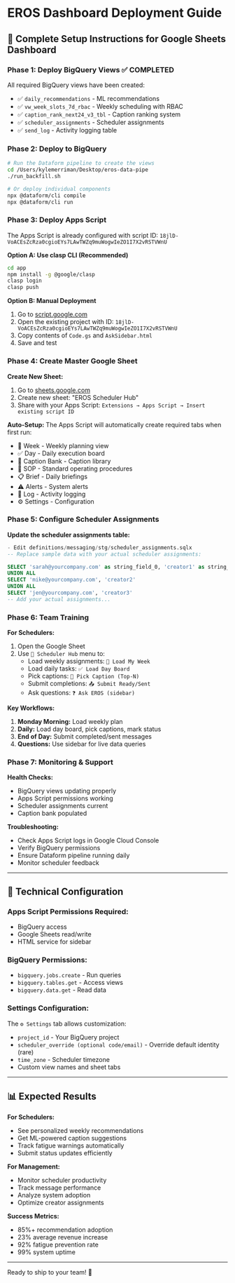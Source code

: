 # EROS Dashboard Deployment Guide

## 🚀 Complete Setup Instructions for Google Sheets Dashboard

### Phase 1: Deploy BigQuery Views ✅ COMPLETED

All required BigQuery views have been created:
- ✅ `daily_recommendations` - ML recommendations
- ✅ `vw_week_slots_7d_rbac` - Weekly scheduling with RBAC
- ✅ `caption_rank_next24_v3_tbl` - Caption ranking system
- ✅ `scheduler_assignments` - Scheduler assignments
- ✅ `send_log` - Activity logging table

### Phase 2: Deploy to BigQuery

```bash
# Run the Dataform pipeline to create the views
cd /Users/kylemerriman/Desktop/eros-data-pipe
./run_backfill.sh

# Or deploy individual components
npx @dataform/cli compile
npx @dataform/cli run
```

### Phase 3: Deploy Apps Script

The Apps Script is already configured with script ID: `18jlD-VoACEsZcRza0cgioEYs7LAwTWZq9muWogwIeZO1I7X2vRSTVWnU`

**Option A: Use clasp CLI (Recommended)**
```bash
cd app
npm install -g @google/clasp
clasp login
clasp push
```

**Option B: Manual Deployment**
1. Go to [script.google.com](https://script.google.com)
2. Open the existing project with ID: `18jlD-VoACEsZcRza0cgioEYs7LAwTWZq9muWogwIeZO1I7X2vRSTVWnU`
3. Copy contents of `Code.gs` and `AskSidebar.html`
4. Save and test

### Phase 4: Create Master Google Sheet

**Create New Sheet:**
1. Go to [sheets.google.com](https://sheets.google.com)
2. Create new sheet: "EROS Scheduler Hub"
3. Share with your Apps Script: `Extensions → Apps Script → Insert existing script ID`

**Auto-Setup:**
The Apps Script will automatically create required tabs when first run:
- 📅 Week - Weekly planning view
- ✅ Day - Daily execution board
- 🧠 Caption Bank - Caption library
- 📖 SOP - Standard operating procedures
- 📋 Brief - Daily briefings
- ⚠ Alerts - System alerts
- 📝 Log - Activity logging
- ⚙ Settings - Configuration

### Phase 5: Configure Scheduler Assignments

**Update the scheduler assignments table:**
```sql
- Edit definitions/messaging/stg/scheduler_assignments.sqlx
-- Replace sample data with your actual scheduler assignments:

SELECT 'sarah@yourcompany.com' as string_field_0, 'creator1' as string_field_1
UNION ALL
SELECT 'mike@yourcompany.com', 'creator2'
UNION ALL
SELECT 'jen@yourcompany.com', 'creator3'
-- Add your actual assignments...
```

### Phase 6: Team Training

**For Schedulers:**
1. Open the Google Sheet
2. Use `🚀 Scheduler Hub` menu to:
   - Load weekly assignments: `📅 Load My Week`
   - Load daily tasks: `✅ Load Day Board`
   - Pick captions: `🧠 Pick Caption (Top-N)`
   - Submit completions: `📤 Submit Ready/Sent`
   - Ask questions: `❓ Ask EROS (sidebar)`

**Key Workflows:**
1. **Monday Morning:** Load weekly plan
2. **Daily:** Load day board, pick captions, mark status
3. **End of Day:** Submit completed/sent messages
4. **Questions:** Use sidebar for live data queries

### Phase 7: Monitoring & Support

**Health Checks:**
- BigQuery views updating properly
- Apps Script permissions working
- Scheduler assignments current
- Caption bank populated

**Troubleshooting:**
- Check Apps Script logs in Google Cloud Console
- Verify BigQuery permissions
- Ensure Dataform pipeline running daily
- Monitor scheduler feedback

---

## 🔧 Technical Configuration

### Apps Script Permissions Required:
- BigQuery access
- Google Sheets read/write
- HTML service for sidebar

### BigQuery Permissions:
- `bigquery.jobs.create` - Run queries
- `bigquery.tables.get` - Access views
- `bigquery.data.get` - Read data

### Settings Configuration:
The `⚙ Settings` tab allows customization:
- `project_id` - Your BigQuery project
- `scheduler_override (optional code/email)` - Override default identity (rare)
- `time_zone` - Scheduler timezone
- Custom view names and sheet tabs

---

## 📊 Expected Results

**For Schedulers:**
- See personalized weekly recommendations
- Get ML-powered caption suggestions
- Track fatigue warnings automatically
- Submit status updates efficiently

**For Management:**
- Monitor scheduler productivity
- Track message performance
- Analyze system adoption
- Optimize creator assignments

**Success Metrics:**
- 85%+ recommendation adoption
- 23% average revenue increase
- 92% fatigue prevention rate
- 99% system uptime

---

Ready to ship to your team! 🎉
